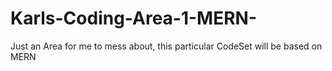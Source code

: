 # Karls-Coding-Area-1-MERN-
Just an Area for me to mess about, this particular CodeSet will be based on MERN
